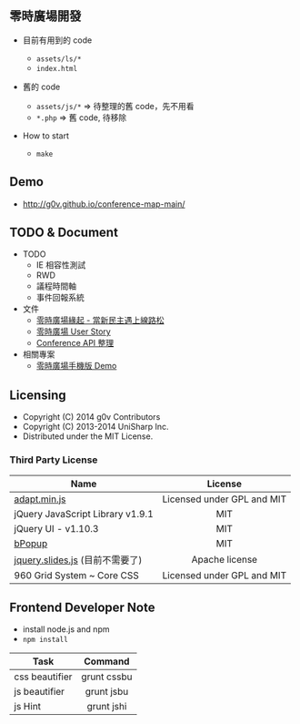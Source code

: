 ## 零時廣場開發

 * 目前有用到的 code
   * `assets/ls/*`
   * `index.html`

 * 舊的 code
   * `assets/js/*` => 待整理的舊 code，先不用看
   * `*.php` => 舊 code, 待移除

 * How to start
   * `make`

## Demo

  * http://g0v.github.io/conference-map-main/

## TODO & Document

 * TODO
   * IE 相容性測試
   * RWD
   * 議程時間軸
   * 事件回報系統
 * 文件
   * [零時廣場緣起 - 當新民主遇上線路松](http://hackfoldr.org/congressnetwork/sSXcU0n0Yv4) 
   * [零時廣場 User Story](http://hackfoldr.org/congressnetwork/dw3SAk6gdcb)
   * [Conference API 整理](https://g0v.hackpad.com/Conference-API--Uif7IainCU9)
 * 相關專案
   * [零時廣場手機版 Demo](http://g0v.github.io/g0v.today/osdc/public/)

## Licensing

 * Copyright (C) 2014 g0v Contributors
 * Copyright (C) 2013-2014 UniSharp Inc.
 * Distributed under the MIT License.

### Third Party License

| Name                                 | License                                |
| -------------                        |:-------------:                         |
| [adapt.min.js](http://adapt.960.gs/) | Licensed under GPL and MIT             |
| jQuery JavaScript Library v1.9.1     | MIT                                    |
| jQuery UI - v1.10.3                  | MIT                                    |
| [bPopup](http://dinbror.dk/bpopup)   | MIT                                    |
| [jquery.slides.js](http://www.slidesjs.com/) (目前不需要了) | Apache license                 |
| 960 Grid System ~ Core CSS           | Licensed under GPL and MIT             |



## Frontend Developer Note

* install node.js and npm
* `npm install`

| Task            | Command       |
| -------------   |:-------------:|
| css beautifier  | grunt cssbu   |
| js beautifier   | grunt jsbu    |
| js Hint  	      | grunt jshi    |
